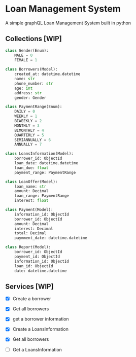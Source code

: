 Loan Management System 
==
A simple graphQL Loan Management System built in python

## Collections [WIP]
```python
class Gender(Enum):
    MALE = 0
    FEMALE = 1
  
class Borrowers(Model):
    created_at: datetime.datetime
    name: str
    phone_number: str
    age: int
    address: str
    gender: Gender
```

```python
class PaymentRange(Enum):
    DAILY = 0
    WEEKLY = 1
    BIWEEKLY = 2
    MONTHLY = 3
    BIMONTHLY = 4
    QUARTERLY = 5
    SEMIANNUALLY = 6
    ANNUALLY = 7

class LoansInformation(Model):
    borrower_id: ObjectId
    loan_date: datetime.datetime
    loan_due: float
    payment_range: PaymentRange 
```

```python
class LoanOffer(Model):
    loan_name: str
    amount: Decimal
    loan_range: PaymentRange
    interest: float
```

```python
class Payment(Model):
    information_id: ObjectId
    borrower_id: ObjectId
    amount: Decimal
    interest: Decimal
    total: Decimal
    paymment_date: datetime.datetime
```

```python
class Report(Model):
    borrower_id: ObjectId
    payment_id: ObjectId
    information_id: ObjectId
    loan_id: ObjectId
    date: datetime.datetime
```

## Services [WIP]
- [x] Create a borrower
- [x] Get all borrowers
- [x] get a borrower information
- [x] Create a LoansInformation
- [x] Get all borrowers
- [ ] Get a LoansInformation



